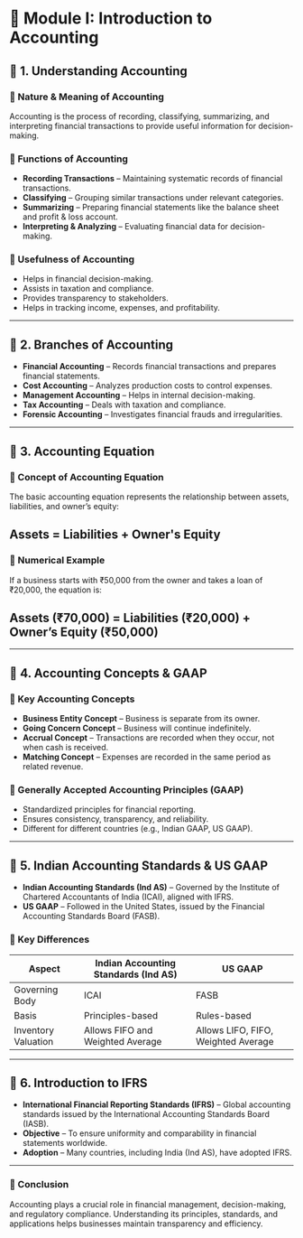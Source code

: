 # 📘 Module I: Introduction to Accounting  

## 📌 1. Understanding Accounting  
### 🔹 Nature & Meaning of Accounting  
Accounting is the process of recording, classifying, summarizing, and interpreting financial transactions to provide useful information for decision-making.  
           
### 🔹 Functions of Accounting  
- **Recording Transactions** – Maintaining systematic records of financial transactions.  
- **Classifying** – Grouping similar transactions under relevant categories.  
- **Summarizing** – Preparing financial statements like the balance sheet and profit & loss account.  
- **Interpreting & Analyzing** – Evaluating financial data for decision-making.  

### 🔹 Usefulness of Accounting  
- Helps in financial decision-making.  
- Assists in taxation and compliance.  
- Provides transparency to stakeholders.  
- Helps in tracking income, expenses, and profitability.  

---

## 📌 2. Branches of Accounting  
- **Financial Accounting** – Records financial transactions and prepares financial statements.  
- **Cost Accounting** – Analyzes production costs to control expenses.  
- **Management Accounting** – Helps in internal decision-making.  
- **Tax Accounting** – Deals with taxation and compliance.  
- **Forensic Accounting** – Investigates financial frauds and irregularities.  

---

## 📌 3. Accounting Equation  
### 🔹 Concept of Accounting Equation  
The basic accounting equation represents the relationship between assets, liabilities, and owner’s equity:  

## Assets = Liabilities + Owner's Equity

### 🔹 Numerical Example  
If a business starts with ₹50,000 from the owner and takes a loan of ₹20,000, the equation is:  

## Assets (₹70,000) = Liabilities (₹20,000) + Owner’s Equity (₹50,000)


---

## 📌 4. Accounting Concepts & GAAP  
### 🔹 Key Accounting Concepts  
- **Business Entity Concept** – Business is separate from its owner.  
- **Going Concern Concept** – Business will continue indefinitely.  
- **Accrual Concept** – Transactions are recorded when they occur, not when cash is received.  
- **Matching Concept** – Expenses are recorded in the same period as related revenue.  

### 🔹 Generally Accepted Accounting Principles (GAAP)  
- Standardized principles for financial reporting.  
- Ensures consistency, transparency, and reliability.  
- Different for different countries (e.g., Indian GAAP, US GAAP).  

---

## 📌 5. Indian Accounting Standards & US GAAP  
- **Indian Accounting Standards (Ind AS)** – Governed by the Institute of Chartered Accountants of India (ICAI), aligned with IFRS.  
- **US GAAP** – Followed in the United States, issued by the Financial Accounting Standards Board (FASB).  

### 🔹 Key Differences  
| Aspect         | Indian Accounting Standards (Ind AS) | US GAAP |
|--------------|--------------------------------|--------|
| Governing Body | ICAI | FASB |
| Basis | Principles-based | Rules-based |
| Inventory Valuation | Allows FIFO and Weighted Average | Allows LIFO, FIFO, Weighted Average |

---

## 📌 6. Introduction to IFRS  
- **International Financial Reporting Standards (IFRS)** – Global accounting standards issued by the International Accounting Standards Board (IASB).  
- **Objective** – To ensure uniformity and comparability in financial statements worldwide.  
- **Adoption** – Many countries, including India (Ind AS), have adopted IFRS.  

---

### 📌 Conclusion  
Accounting plays a crucial role in financial management, decision-making, and regulatory compliance. Understanding its principles, standards, and applications helps businesses maintain transparency and efficiency.
